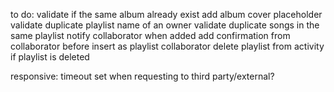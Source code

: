 to do:
validate if the same album already exist
add album cover placeholder
validate duplicate playlist name of an owner
validate duplicate songs in the same playlist
notify collaborator when added
add confirmation from collaborator before insert as playlist collaborator
delete playlist from activity if playlist is deleted

responsive:
timeout set when requesting to third party/external?

